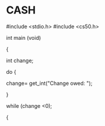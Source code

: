 # CASH


#include <stdio.h>
#include <cs50.h>



int main (void)

{

int change; 

do 
{


change= get_int("Change owed: "); 

}

while (change <0); 


{
